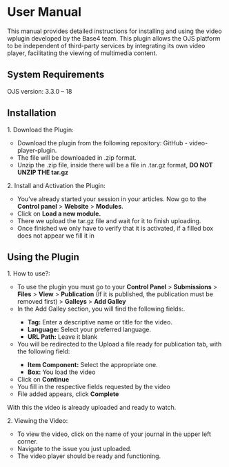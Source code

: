 
<h1>User Manual</h1>
This manual provides detailed instructions for installing and using the video wplugin developed by the Base4 team. This plugin allows the OJS platform to be independent of third-party services by integrating its own video player, facilitating the viewing of multimedia content.

<h2>System Requirements</h2>
OJS version: 3.3.0 – 18
<h2>Installation</h2>
1. Download the Plugin:
<ul type="circle">
  <li>Download the plugin from the following repository: GitHub - video-player-plugin.</li>
  <li>The file will be downloaded in .zip format.</li>
  <li>Unzip the .zip file, inside there will be a file in .tar.gz format, <b>DO NOT UNZIP THE tar.gz</b></li>
</ul>
2. Install and Activation the Plugin:
<ul type="circle">
  <li>You’ve already started your session in your articles. Now go to the <b>Control panel</b> > <b>Website</b> > <b>Modules</b>.</li>
  <li>Click on <b>Load a new module.</b></li>
  <li>There we upload the tar.gz file and wait for it to finish uploading.</li>
  <li>Once finished we only have to verify that it is activated, if a filled box does not appear we fill it in</li>
</ul>

<h2>Using the Plugin</h2>
1. How to use?:
<ul type="circle">
  <li>To use the plugin you must go to your <b>Control Panel</b> > <b>Submissions</b> > <b>Files</b> > <b>View</b> > <b>Publication</b> (If it is published, the publication must be removed first) > <b>Galleys</b> > <b>Add Galley</b></li>
  <li>In the Add Galley section, you will find the following fields:.</li>
  <ul type="square">
    <li><b>Tag:</b> Enter a descriptive name or title for the video.</li>
    <li><b>Language:</b> Select your preferred language.</li>
    <li><b>URL Path:</b> Leave it blank</li>
  </ul>
  <li>You will be redirected to the Upload a file ready for publication tab, with the following field:</li>
  <ul type="square">
    <li><b>Item Component:</b> Select the appropriate one.</li>
    <li><b>Box:</b> You load the video</li>
  </ul>
  <li>Click on <b>Continue</b></li>
  <li>You fill in the respective fields requested by the video</li>
  <li>File added appears, click <b>Complete</b></li>
</ul>
<p>With this the video is already uploaded and ready to watch.</p>
2. Viewing the Video:
<ul type="circle">
  <li>To view the video, click on the name of your journal in the upper left corner.</li>
  <li>Navigate to the issue you just uploaded.</li>
  <li>The video player should be ready and functioning.</li>
</ul>
  





